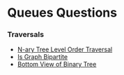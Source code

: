 # Queues Questions

### Traversals

* [N-ary Tree Level Order Traversal](../tree-problems/n-ary-tree-level-order-traversal.md)
* [Is Graph Bipartite](../graph-problems/is-graph-bipartite.md)
* [Bottom View of Binary Tree](../tree-problems/bottom-view-of-binary-tree.md)

